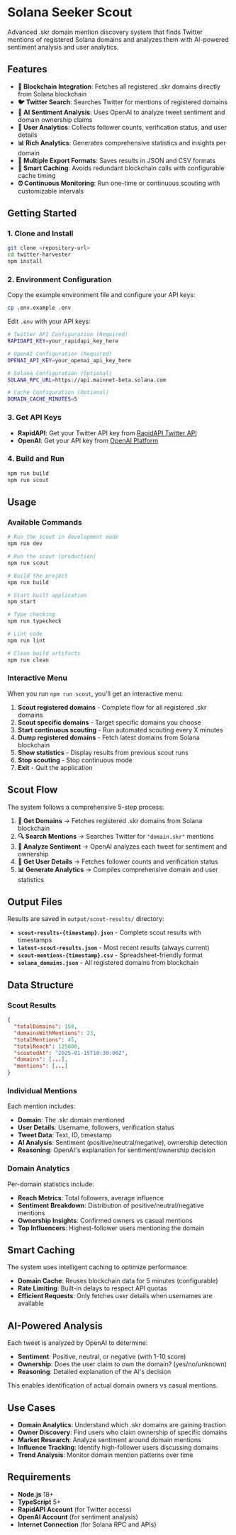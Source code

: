 # Solana Seeker Scout

Advanced .skr domain mention discovery system that finds Twitter mentions of registered Solana domains and analyzes them with AI-powered sentiment analysis and user analytics.

## Features

- **🔗 Blockchain Integration**: Fetches all registered .skr domains directly from Solana blockchain
- **🐦 Twitter Search**: Searches Twitter for mentions of registered domains
- **🧠 AI Sentiment Analysis**: Uses OpenAI to analyze tweet sentiment and domain ownership claims
- **👤 User Analytics**: Collects follower counts, verification status, and user details
- **📊 Rich Analytics**: Generates comprehensive statistics and insights per domain
- **💾 Multiple Export Formats**: Saves results in JSON and CSV formats
- **🔄 Smart Caching**: Avoids redundant blockchain calls with configurable cache timing
- **⏰ Continuous Monitoring**: Run one-time or continuous scouting with customizable intervals

## Getting Started

### 1. Clone and Install
```bash
git clone <repository-url>
cd twitter-harvester
npm install
```

### 2. Environment Configuration
Copy the example environment file and configure your API keys:
```bash
cp .env.example .env
```

Edit `.env` with your API keys:
```bash
# Twitter API Configuration (Required)
RAPIDAPI_KEY=your_rapidapi_key_here

# OpenAI Configuration (Required)
OPENAI_API_KEY=your_openai_api_key_here

# Solana Configuration (Optional)
SOLANA_RPC_URL=https://api.mainnet-beta.solana.com

# Cache Configuration (Optional)
DOMAIN_CACHE_MINUTES=5
```

### 3. Get API Keys
- **RapidAPI**: Get your Twitter API key from [RapidAPI Twitter API](https://rapidapi.com/davethebeast/api/twitter241)
- **OpenAI**: Get your API key from [OpenAI Platform](https://platform.openai.com/api-keys)

### 4. Build and Run
```bash
npm run build
npm run scout
```

## Usage

### Available Commands
```bash
# Run the scout in development mode
npm run dev

# Run the scout (production)
npm run scout

# Build the project
npm run build

# Start built application
npm start

# Type checking
npm run typecheck

# Lint code
npm run lint

# Clean build artifacts
npm run clean
```

### Interactive Menu
When you run `npm run scout`, you'll get an interactive menu:

1. **Scout registered domains** - Complete flow for all registered .skr domains
2. **Scout specific domains** - Target specific domains you choose
3. **Start continuous scouting** - Run automated scouting every X minutes
4. **Dump registered domains** - Fetch latest domains from Solana blockchain
5. **Show statistics** - Display results from previous scout runs
6. **Stop scouting** - Stop continuous mode
7. **Exit** - Quit the application

## Scout Flow

The system follows a comprehensive 5-step process:

1. **🔗 Get Domains** → Fetches registered .skr domains from Solana blockchain
2. **🔍 Search Mentions** → Searches Twitter for `"domain.skr"` mentions
3. **🧠 Analyze Sentiment** → OpenAI analyzes each tweet for sentiment and ownership
4. **👤 Get User Details** → Fetches follower counts and verification status
5. **📊 Generate Analytics** → Compiles comprehensive domain and user statistics

## Output Files

Results are saved in `output/scout-results/` directory:

- **`scout-results-{timestamp}.json`** - Complete scout results with timestamps
- **`latest-scout-results.json`** - Most recent results (always current)
- **`scout-mentions-{timestamp}.csv`** - Spreadsheet-friendly format
- **`solana_domains.json`** - All registered domains from blockchain

## Data Structure

### Scout Results
```json
{
  "totalDomains": 150,
  "domainsWithMentions": 23,
  "totalMentions": 45,
  "totalReach": 125000,
  "scoutedAt": "2025-01-15T10:30:00Z",
  "domains": [...],
  "mentions": [...]
}
```

### Individual Mentions
Each mention includes:
- **Domain**: The .skr domain mentioned
- **User Details**: Username, followers, verification status
- **Tweet Data**: Text, ID, timestamp
- **AI Analysis**: Sentiment (positive/neutral/negative), ownership detection
- **Reasoning**: OpenAI's explanation for sentiment/ownership decision

### Domain Analytics
Per-domain statistics include:
- **Reach Metrics**: Total followers, average influence
- **Sentiment Breakdown**: Distribution of positive/neutral/negative mentions
- **Ownership Insights**: Confirmed owners vs casual mentions
- **Top Influencers**: Highest-follower users mentioning the domain

## Smart Caching

The system uses intelligent caching to optimize performance:
- **Domain Cache**: Reuses blockchain data for 5 minutes (configurable)
- **Rate Limiting**: Built-in delays to respect API quotas
- **Efficient Requests**: Only fetches user details when usernames are available

## AI-Powered Analysis

Each tweet is analyzed by OpenAI to determine:
- **Sentiment**: Positive, neutral, or negative (with 1-10 score)
- **Ownership**: Does the user claim to own the domain? (yes/no/unknown)
- **Reasoning**: Detailed explanation of the AI's decision

This enables identification of actual domain owners vs casual mentions.

## Use Cases

- **Domain Analytics**: Understand which .skr domains are gaining traction
- **Owner Discovery**: Find users who claim ownership of specific domains
- **Market Research**: Analyze sentiment around domain mentions
- **Influence Tracking**: Identify high-follower users discussing domains
- **Trend Analysis**: Monitor domain mention patterns over time

## Requirements

- **Node.js** 18+
- **TypeScript** 5+
- **RapidAPI Account** (for Twitter access)
- **OpenAI Account** (for sentiment analysis)
- **Internet Connection** (for Solana RPC and APIs)